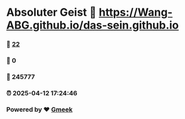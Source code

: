 # Absoluter Geist :link: https://Wang-ABG.github.io/das-sein.github.io 
### :page_facing_up: [22](https://Wang-ABG.github.io/das-sein.github.io/tag.html) 
### :speech_balloon: 0 
### :hibiscus: 245777 
### :alarm_clock: 2025-04-12 17:24:46 
### Powered by :heart: [Gmeek](https://github.com/Meekdai/Gmeek)
